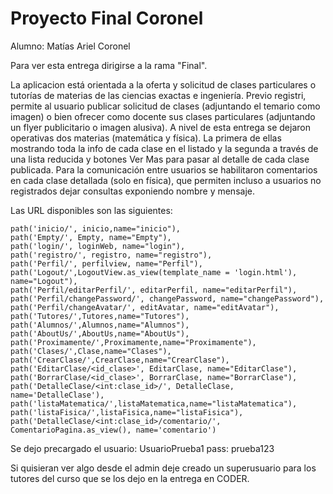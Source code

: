 # Proyecto Final Coronel

Alumno: Matías Ariel Coronel

Para ver esta entrega dirigirse a la rama "Final".

La aplicacion está orientada a la oferta y solicitud de clases particulares o tutorías de materias de las ciencias exactas e ingeniería.
Previo registri, permite al usuario publicar solicitud de clases (adjuntando el temario como imagen) o bien ofrecer como docente sus
clases particulares (adjuntando un flyer publicitario o imagen alusiva). 
A nivel de esta entrega se dejaron operativas dos materias (matemática y física). 
La primera de ellas mostrando toda la info de cada clase en el listado y la segunda a través de una lista reducida y botones Ver Mas
para pasar al detalle de cada clase publicada.
Para la comunicación entre usuarios se habilitaron comentarios en cada clase detallada (solo en física), que permiten incluso a usuarios
no registrados dejar consultas exponiendo nombre y mensaje.

Las URL disponibles son las siguientes:

    path('inicio/', inicio,name="inicio"),
    path('Empty/', Empty, name="Empty"),
    path('login/', loginWeb, name="login"),
    path('registro/', registro, name="registro"),
    path('Perfil/', perfilview, name="Perfil"),
    path('Logout/',LogoutView.as_view(template_name = 'login.html'), name="Logout"),
    path('Perfil/editarPerfil/', editarPerfil, name="editarPerfil"),
    path('Perfil/changePassword/', changePassword, name="changePassword"),
    path('Perfil/changeAvatar/', editAvatar, name="editAvatar"),
    path('Tutores/',Tutores,name="Tutores"),
    path('Alumnos/',Alumnos,name="Alumnos"),
    path('AboutUs/',AboutUs,name="AboutUs"),
    path('Proximamente/',Proximamente,name="Proximamente"),
    path('Clases/',Clase,name="Clases"),
    path('CrearClase/',CrearClase,name="CrearClase"),
    path('EditarClase/<id_clase>', EditarClase, name="EditarClase"),
    path('BorrarClase/<id_clase>', BorrarClase, name="BorrarClase"),
    path('DetalleClase/<int:clase_id>/', DetalleClase, name='DetalleClase'),
    path('listaMatematica/',listaMatematica,name="listaMatematica"),
    path('listaFisica/',listaFisica,name="listaFisica"),
    path('DetalleClase/<int:clase_id>/comentario/', ComentarioPagina.as_view(), name='comentario')


Se dejo precargado el usuario:
UsuarioPrueba1
pass: prueba123

Si quisieran ver algo desde el admin deje creado un superusuario para los tutores del curso que se los dejo en la entrega en CODER.

